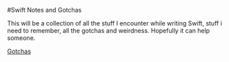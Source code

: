 #Swift Notes and Gotchas

This will be a collection of all the stuff I encounter while writing Swift, stuff i need to remember, all the gotchas and weirdness. Hopefully it can help someone.

[Gotchas](Gotchas.md)
